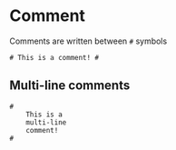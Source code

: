 # Comment

Comments are written between `#` symbols
```
# This is a comment! #
```

## Multi-line comments
```
#
    This is a
    multi-line
    comment!
#
```